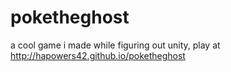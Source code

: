 # poketheghost
a cool game i made while figuring out unity, play at http://hapowers42.github.io/poketheghost

